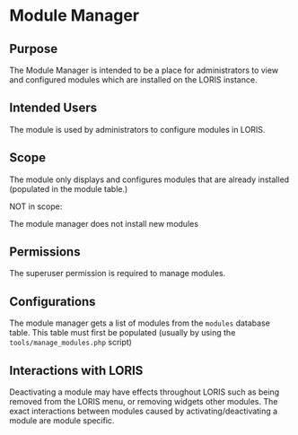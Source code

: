 # Module Manager

## Purpose

The Module Manager is intended to be a place for administrators
to view and configured modules which are installed on the LORIS
instance.

## Intended Users

The module is used by administrators to configure modules in
LORIS.

## Scope

The module only displays and configures modules that are already
installed (populated in the module table.)

NOT in scope:

The module manager does not install new modules

## Permissions

The superuser permission is required to manage modules.

## Configurations

The module manager gets a list of modules from the `modules`
database table. This table must first be populated (usually by
using the `tools/manage_modules.php` script)

## Interactions with LORIS

Deactivating a module may have effects throughout LORIS
such as being removed from the LORIS menu, or removing
widgets other modules. The exact interactions between
modules caused by activating/deactivating a module are
module specific.
